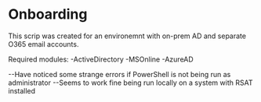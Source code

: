 # Onboarding

This scrip was created for an environemnt with on-prem AD and separate O365 email accounts.

Required modules:
	-ActiveDirectory
	-MSOnline
	-AzureAD

--Have noticed some strange errors if PowerShell is not being run as administrator
--Seems to work fine being run locally on a system with RSAT installed
